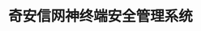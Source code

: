 ﻿---
id: 219
title: "奇安信网神终端安全管理系统"
weight: 219
version: "8.0.5-1400"
updateTime: "2022-01-18T11:36:33"
debName: "http://113.24.212.22:8090/upload/file/QAXSkylar-AKSingle-8.0.5.1400_loongarch64_UOS_Desktop_UI_E5FBBAFB960086F0455A241519844C97.deb"
debSize: "164.8 MB"
command: "/opt/apps/com.qianxin.qaxsafe/files/qaxtray --show"
---
